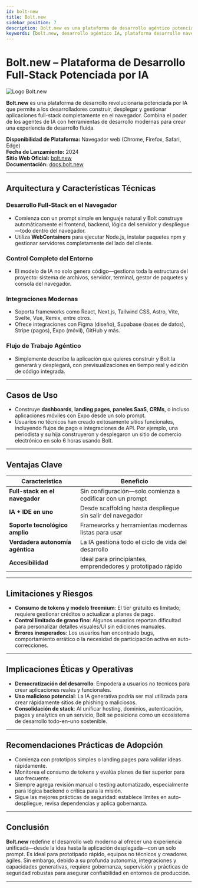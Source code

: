 ```yaml
---
id: bolt-new
title: Bolt.new
sidebar_position: 7
description: Bolt.new es una plataforma de desarrollo agéntico potenciada por IA que permite generar, ejecutar, editar y desplegar aplicaciones full-stack directamente desde el navegador sin configuración local.
keywords: [bolt.new, desarrollo agéntico IA, plataforma desarrollo navegador, webcontainers, generación aplicaciones IA, desarrollo full-stack navegador, stackblitz]
---
```


# Bolt.new – Plataforma de Desarrollo Full-Stack Potenciada por IA

<img src="/img/artificial-intelligence/tools/bolt.svg" alt="Logo Bolt.new" class="ai-logo logo-bolt" />

**Bolt.new** es una plataforma de desarrollo revolucionaria potenciada por IA que permite a los desarrolladores construir, desplegar y gestionar aplicaciones full-stack completamente en el navegador. Combina el poder de los agentes de IA con herramientas de desarrollo modernas para crear una experiencia de desarrollo fluida.

**Disponibilidad de Plataforma:** Navegador web (Chrome, Firefox, Safari, Edge)  
**Fecha de Lanzamiento:** 2024  
**Sitio Web Oficial:** [bolt.new](https://bolt.new)  
**Documentación:** [docs.bolt.new](https://docs.bolt.new)  

---

## Arquitectura y Características Técnicas

### Desarrollo Full-Stack en el Navegador
- Comienza con un prompt simple en lenguaje natural y Bolt construye automáticamente el frontend, backend, lógica del servidor y despliegue—todo dentro del navegador.  
- Utiliza **WebContainers** para ejecutar Node.js, instalar paquetes npm y gestionar servidores completamente del lado del cliente.

### Control Completo del Entorno
- El modelo de IA no solo genera código—gestiona toda la estructura del proyecto: sistema de archivos, servidor, terminal, gestor de paquetes y consola del navegador.

### Integraciones Modernas
- Soporta frameworks como React, Next.js, Tailwind CSS, Astro, Vite, Svelte, Vue, Remix, entre otros.  
- Ofrece integraciones con Figma (diseño), Supabase (bases de datos), Stripe (pagos), Expo (móvil), GitHub y más.

### Flujo de Trabajo Agéntico
- Simplemente describe la aplicación que quieres construir y Bolt la generará y desplegará, con previsualizaciones en tiempo real y edición de código integrada.

---

## Casos de Uso

- Construye **dashboards**, **landing pages**, **paneles SaaS**, **CRMs**, o incluso aplicaciones móviles con Expo desde un solo prompt.  
- Usuarios no técnicos han creado exitosamente sitios funcionales, incluyendo flujos de pago e integraciones de API. Por ejemplo, una periodista y su hija construyeron y desplegaron un sitio de comercio electrónico en solo 6 horas usando Bolt.

---

## Ventajas Clave

| Característica                    | Beneficio                                           |
|-----------------------------------|-----------------------------------------------------|
| **Full-stack en el navegador**    | Sin configuración—solo comienza a codificar con un prompt |
| **IA + IDE en uno**               | Desde scaffolding hasta despliegue sin salir del navegador |
| **Soporte tecnológico amplio**    | Frameworks y herramientas modernas listas para usar |
| **Verdadera autonomía agéntica**  | La IA gestiona todo el ciclo de vida del desarrollo |
| **Accesibilidad**                 | Ideal para principiantes, emprendedores y prototipado rápido |

---

## Limitaciones y Riesgos

- **Consumo de tokens y modelo freemium**: El tier gratuito es limitado; requiere gestionar créditos o actualizar a planes de pago.  
- **Control limitado de grano fino**: Algunos usuarios reportan dificultad para personalizar detalles visuales/UI sin ediciones manuales.  
- **Errores inesperados**: Los usuarios han encontrado bugs, comportamiento errático o la necesidad de participación activa en auto-correcciones.

---

## Implicaciones Éticas y Operativas

- **Democratización del desarrollo**: Empodera a usuarios no técnicos para crear aplicaciones reales y funcionales.  
- **Uso malicioso potencial**: La IA generativa podría ser mal utilizada para crear rápidamente sitios de phishing o maliciosos.  
- **Consolidación de stack**: Al unificar hosting, dominios, autenticación, pagos y analytics en un servicio, Bolt se posiciona como un ecosistema de desarrollo todo-en-uno sostenible.

---

## Recomendaciones Prácticas de Adopción

- Comienza con prototipos simples o landing pages para validar ideas rápidamente.  
- Monitorea el consumo de tokens y evalúa planes de tier superior para uso frecuente.  
- Siempre agrega revisión manual o testing automatizado, especialmente para lógica backend o crítica para la misión.  
- Sigue las mejores prácticas de seguridad: establece límites en auto-despliegue, revisa dependencias y aplica gobernanza.

---

## Conclusión

**Bolt.new** redefine el desarrollo web moderno al ofrecer una experiencia unificada—desde la idea hasta la aplicación desplegada—con un solo prompt. Es ideal para prototipado rápido, equipos no técnicos y creadores ágiles. Sin embargo, debido a su profunda autonomía, integraciones y capacidades generativas, requiere gobernanza, supervisión y prácticas de seguridad robustas para asegurar confiabilidad en entornos de producción.

---


